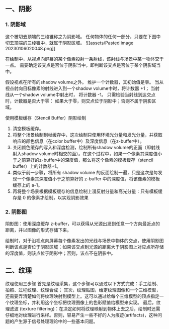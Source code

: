 ## 一、阴影
### 1. 阴影域
这个被切去顶端的三棱锥称之为阴影域。
任何物体的任何一部分，只要在下图中切去顶端的三棱锥中，就属于阴影区域。
![[assets/Pasted image 20230106020048.png]]

在绘制中，从视点向屏幕的某个像素投射一条射线，该射线与场景中某一物体交于一点。
需要确定该交点是否位于阴影当中，即判断该交点是否位于某个阴影域当中。

假设视点在所有的shadow volume之外。
维护一个计数器，其初始值是零。
当从视点射向目标像素的射线进入到一个shadow volume中时，将计数器 +1；
当射线从一个shadow volume中射出时， 将计数器 -1。
只需检验当射线到达交点时，计数器是否大于零：
如果大于零，则交点位于阴影中；否则不属于阴影区域。

使用模板缓存（Stencil Buffer）阴影绘制
1. 清空模板缓存。
2. 将整个场景绘制到帧缓存中，这次绘制只使用环境光分量和发光分量，并获取响应的颜色信息（在color buffer中）及深度信息（在z-buffer中）。
3. 关闭颜色缓存的写入和深度检测，绘制所有shadow volume的正面（即射线射入shadow volume时相交的面）。在这个过程中，如果一个像素其深度值小于之前算好的z-buffer中的深度值，那么将这个像素的模板缓存（stencil buffer）上的计数器+1。
4. 类似于前一步骤，将所有 shadow volume 的反面绘制一遍，只是这次是每发现一个像素其深度值小于之前算好的 z-buffer 中的深度值，将该像素的模板缓存上的 a-1。
5. 再将整个场景根据模板缓存的信息绘制上漫反射分量和高光分量：只有模板缓存是 0 的像素才绘制，以实现阴影效果

### 2. 阴影图
阴影图：使用深度缓存 z-buffer，可以获得从光源出发到任意一个方向最近点的距离，并以图像的形式存储下来。

绘制时，对于沿视点向屏幕每个像素发出的光线与场景中物体的交点，使用阴影图判断该点是否位于阴影区域：如果该交点到光源的距离大于阴影图上对应点所存储的深度值，则该点位于阴影中；否则，该点不在阴影中。

## 二、纹理
纹理使用三步骤
首先是纹理采集，这个步骤可以通过以下方式完成：手工绘制、拍照、过程纹理、纹理合成；
其次，纹理贴图，给定纹理图像和一个三维模型，还需要弄清楚如何将纹理映射到模型上。这可以通过给每个三维模型的顶点指定一个纹理坐标，并利用这个坐标把纹理图像上的色彩赋值给模型来实现。
最后，纹理滤波 (texture filtering)：在决定如何将纹理映射到物体上去之后，绘制时还需仔细地对纹理进行采样。否则，容易产生一些不好的人为痕迹(artifacts)，这种问题的产生源于信号处理理论中的一些基本问题。